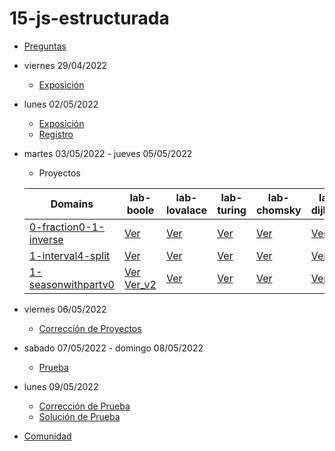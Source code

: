 # 15-js-estructurada

- [Preguntas](https://escuela.it/master-programacion-diseno-software)
- viernes 29/04/2022
  - [Exposición](https://escuela.it/master-programacion-diseno-software)
- lunes 02/05/2022
  - [Exposición](https://escuela.it/master-programacion-diseno-software)
  - [Registro](https://forms.gle/zzaGVdZS7KT1xgTz6)
- martes 03/05/2022 - jueves 05/05/2022
  - Proyectos
  
  |Domains|lab-boole|lab-lovalace|lab-turing|lab-chomsky|lab-dijkstra|
  |-------|---------|------------|----------|-----------|--------------|
  |  [0-fraction0-1-inverse](https://github.com/USantaTecla-0-domains/0-simpleDomains/blob/master/docs/5-units.md#0-fraction0-1-inverse)      |  [Ver](https://github.com/USantaTecla-ed-mpds/lab-boole/blob/master/tech-js-estructurada/ejercicios/0-fraction/0-1-inverse.js)                                                                                                                                          |    [Ver](https://github.com/USantaTecla-ed-mpds/lab-lovalace/blob/master/tech-js-estructurada/0-1-inverse/0-1-inverse%20(2).js)        |  [Ver](https://github.com/USantaTecla-ed-mpds/lab-turing/blob/master/tech-js-estructurada/0-fraction/1-inverse/app.js)         | [Ver](https://github.com/USantaTecla-ed-mpds/lab-chomsky/blob/master/tech-js-estructurada/0-fraction/0-1-inverse.js)    | [Ver](https://github.com/USantaTecla-ed-mpds/lab-dijkstra/blob/master/tech-js-estructurada/0-fraction/0-1-inverse.js)         |
  |  [1-interval4-split](https://github.com/USantaTecla-0-domains/0-simpleDomains/blob/master/docs/5-units.md#1-interval4-split)              |  [Ver](https://github.com/USantaTecla-ed-mpds/lab-boole/blob/master/tech-js-estructurada/ejercicios/1-interval/4-split-v0.js)                                                                                                                                           |    [Ver](https://github.com/USantaTecla-ed-mpds/lab-lovalace/blob/master/tech-js-estructurada/4-split/4-split.js)                                                                                                                                    |  [Ver](https://github.com/USantaTecla-ed-mpds/lab-turing/blob/master/tech-js-estructurada/0-fraction/4-split/app.js)           | [Ver](https://github.com/USantaTecla-ed-mpds/lab-chomsky/blob/master/tech-js-estructurada/1-interval/4-split.js)        | [Ver](https://github.com/USantaTecla-ed-mpds/lab-dijkstra/blob/master/tech-js-estructurada/1-interval/4-split.js)             |
  |  [1-seasonwithpartv0](https://github.com/USantaTecla-0-domains/0-simpleDomains/blob/master/docs/5-units.md#1-seasonwithpartv0)            |  [Ver](https://github.com/USantaTecla-ed-mpds/lab-boole/blob/master/tech-js-estructurada/ejercicios/3-date/1-seasonWithPart-v0.js) [Ver_v2](https://github.com/USantaTecla-ed-mpds/lab-boole/blob/master/tech-js-estructurada/ejercicios/3-date/1-seasonWithPart-v0.js) |    [Ver](https://github.com/USantaTecla-ed-mpds/lab-lovalace/blob/master/tech-js-estructurada/1-seasonWithPart/v0/1-seasonWithPart-v0.js)                     |  [Ver](https://github.com/USantaTecla-ed-mpds/lab-turing/blob/master/tech-js-estructurada/0-fraction/1-seasonwithpart/app.js)  | [Ver](https://github.com/USantaTecla-ed-mpds/lab-chomsky/blob/master/tech-js-estructurada/1-seasonWithPart/v0.js)       | [Ver](https://github.com/USantaTecla-ed-mpds/lab-dijkstra/blob/master/tech-js-estructurada/3-dates/1-seasonWithPart.js)       |
 

- viernes 06/05/2022
  - [Corrección de Proyectos](https://escuela.it/master-programacion-diseno-software)
- sabado 07/05/2022 - domingo 08/05/2022
  - [Prueba](https://forms.gle/vPkQP29Q2DncPc4s8)
- lunes 09/05/2022
  - [Corrección de Prueba](https://escuela.it/master-programacion-diseno-software)
  - [Solución de Prueba](https://docs.google.com/spreadsheets/d/1Uwtqa5VdD5wK2X7eLgkS6_th16aPnsW8pa5Ft2TyLPo/edit#gid=0)
- [Comunidad](https://app.slack.com/client/T02S3KYD464/C02TWEF2SM8)
